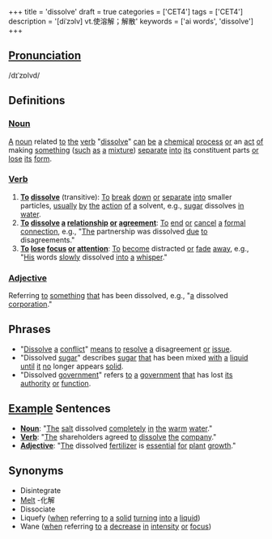 +++
title = 'dissolve'
draft = true
categories = ['CET4']
tags = ['CET4']
description = '[diˈzɔlv] vt.使溶解；解散'
keywords = ['ai words', 'dissolve']
+++

## [Pronunciation](/en/post/pronunciation/)
/dɪˈzɒlvd/

## Definitions
### [Noun](/en/post/noun/)
[A](/en/post/a/) [noun](/en/post/noun/) related [to](/en/post/to/) [the](/en/post/the/) [verb](/en/post/verb/) "[dissolve](/en/post/dissolve/)" [can](/en/post/can/) [be](/en/post/be/) [a](/en/post/a/) [chemical](/en/post/chemical/) [process](/en/post/process/) [or](/en/post/or/) an [act](/en/post/act/) [of](/en/post/of/) making [something](/en/post/something/) ([such](/en/post/such/) [as](/en/post/as/) [a](/en/post/a/) [mixture](/en/post/mixture/)) [separate](/en/post/separate/) [into](/en/post/into/) [its](/en/post/its/) constituent parts [or](/en/post/or/) [lose](/en/post/lose/) [its](/en/post/its/) [form](/en/post/form/).

### [Verb](/en/post/verb/)
1. **[To](/en/post/to/) [dissolve](/en/post/dissolve/)** (transitive): [To](/en/post/to/) [break](/en/post/break/) [down](/en/post/down/) [or](/en/post/or/) [separate](/en/post/separate/) [into](/en/post/into/) smaller particles, [usually](/en/post/usually/) [by](/en/post/by/) [the](/en/post/the/) [action](/en/post/action/) [of](/en/post/of/) [a](/en/post/a/) solvent, e.g., [sugar](/en/post/sugar/) dissolves [in](/en/post/in/) [water](/en/post/water/).
2. **[To](/en/post/to/) [dissolve](/en/post/dissolve/) [a](/en/post/a/) [relationship](/en/post/relationship/) [or](/en/post/or/) [agreement](/en/post/agreement/)**: [To](/en/post/to/) [end](/en/post/end/) [or](/en/post/or/) [cancel](/en/post/cancel/) [a](/en/post/a/) [formal](/en/post/formal/) [connection](/en/post/connection/), e.g., "[The](/en/post/the/) partnership was dissolved [due](/en/post/due/) [to](/en/post/to/) disagreements."
3. **[To](/en/post/to/) [lose](/en/post/lose/) [focus](/en/post/focus/) [or](/en/post/or/) [attention](/en/post/attention/)**: [To](/en/post/to/) [become](/en/post/become/) distracted [or](/en/post/or/) [fade](/en/post/fade/) [away](/en/post/away/), e.g., "[His](/en/post/his/) words [slowly](/en/post/slowly/) dissolved [into](/en/post/into/) [a](/en/post/a/) [whisper](/en/post/whisper/)."

### [Adjective](/en/post/adjective/)
Referring [to](/en/post/to/) [something](/en/post/something/) [that](/en/post/that/) has been dissolved, e.g., "[a](/en/post/a/) dissolved [corporation](/en/post/corporation/)."

## Phrases
- "[Dissolve](/en/post/dissolve/) [a](/en/post/a/) [conflict](/en/post/conflict/)" [means](/en/post/means/) [to](/en/post/to/) [resolve](/en/post/resolve/) [a](/en/post/a/) disagreement [or](/en/post/or/) [issue](/en/post/issue/).
- "Dissolved [sugar](/en/post/sugar/)" describes [sugar](/en/post/sugar/) [that](/en/post/that/) has been mixed [with](/en/post/with/) [a](/en/post/a/) [liquid](/en/post/liquid/) [until](/en/post/until/) [it](/en/post/it/) [no](/en/post/no/) longer appears [solid](/en/post/solid/).
- "Dissolved [government](/en/post/government/)" refers [to](/en/post/to/) [a](/en/post/a/) [government](/en/post/government/) [that](/en/post/that/) has lost [its](/en/post/its/) [authority](/en/post/authority/) [or](/en/post/or/) [function](/en/post/function/).

## [Example](/en/post/example/) Sentences
- **[Noun](/en/post/noun/)**: "[The](/en/post/the/) [salt](/en/post/salt/) dissolved [completely](/en/post/completely/) [in](/en/post/in/) [the](/en/post/the/) [warm](/en/post/warm/) [water](/en/post/water/)."
- **[Verb](/en/post/verb/)**: "[The](/en/post/the/) shareholders agreed [to](/en/post/to/) [dissolve](/en/post/dissolve/) [the](/en/post/the/) [company](/en/post/company/)."
- **[Adjective](/en/post/adjective/)**: "[The](/en/post/the/) dissolved [fertilizer](/en/post/fertilizer/) is [essential](/en/post/essential/) [for](/en/post/for/) [plant](/en/post/plant/) [growth](/en/post/growth/)."

## Synonyms
- Disintegrate
- [Melt](/en/post/melt/)
-化解
- Dissociate
- Liquefy ([when](/en/post/when/) referring [to](/en/post/to/) [a](/en/post/a/) [solid](/en/post/solid/) [turning](/en/post/turning/) [into](/en/post/into/) [a](/en/post/a/) [liquid](/en/post/liquid/))
- Wane ([when](/en/post/when/) referring [to](/en/post/to/) [a](/en/post/a/) [decrease](/en/post/decrease/) [in](/en/post/in/) [intensity](/en/post/intensity/) [or](/en/post/or/) [focus](/en/post/focus/))
